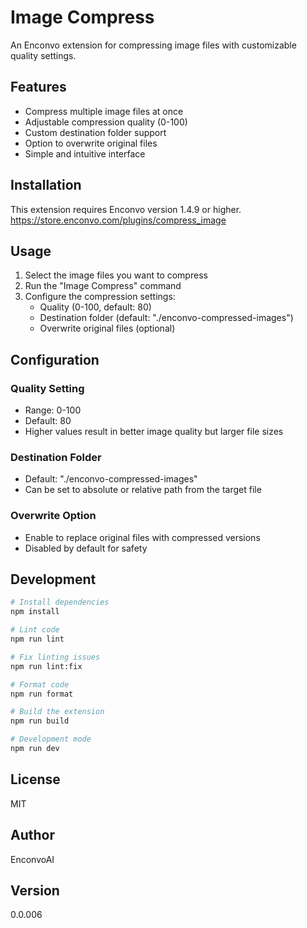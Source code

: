 # Image Compress

An Enconvo extension for compressing image files with customizable quality settings.

## Features

- Compress multiple image files at once
- Adjustable compression quality (0-100)
- Custom destination folder support
- Option to overwrite original files
- Simple and intuitive interface

## Installation

This extension requires Enconvo version 1.4.9 or higher.
https://store.enconvo.com/plugins/compress_image

## Usage

1. Select the image files you want to compress
2. Run the "Image Compress" command
3. Configure the compression settings:
   - Quality (0-100, default: 80)
   - Destination folder (default: "./enconvo-compressed-images")
   - Overwrite original files (optional)

## Configuration

### Quality Setting
- Range: 0-100
- Default: 80
- Higher values result in better image quality but larger file sizes

### Destination Folder
- Default: "./enconvo-compressed-images"
- Can be set to absolute or relative path from the target file

### Overwrite Option
- Enable to replace original files with compressed versions
- Disabled by default for safety

## Development

```bash
# Install dependencies
npm install

# Lint code
npm run lint

# Fix linting issues
npm run lint:fix

# Format code
npm run format

# Build the extension
npm run build

# Development mode
npm run dev
```

## License

MIT

## Author

EnconvoAI

## Version

0.0.006
